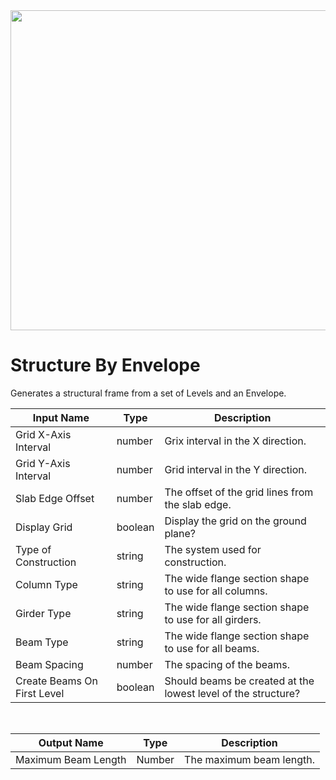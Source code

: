 <img src="preview.png" width="512">

# Structure By Envelope

Generates a structural frame from a set of Levels and an Envelope.

|Input Name|Type|Description|
|---|---|---|
|Grid X-Axis Interval|number|Grix interval in the X direction.|
|Grid Y-Axis Interval|number|Grid interval in the Y direction.|
|Slab Edge Offset|number|The offset of the grid lines from the slab edge.|
|Display Grid|boolean|Display the grid on the ground plane?|
|Type of Construction|string|The system used for construction.|
|Column Type|string|The wide flange section shape to use for all columns.|
|Girder Type|string|The wide flange section shape to use for all girders.|
|Beam Type|string|The wide flange section shape to use for all beams.|
|Beam Spacing|number|The spacing of the beams.|
|Create Beams On First Level|boolean|Should beams be created at the lowest level of the structure?|


<br>

|Output Name|Type|Description|
|---|---|---|
|Maximum Beam Length|Number|The maximum beam length.|

